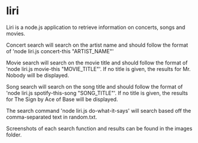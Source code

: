 # liri

Liri is a node.js application to retrieve information on concerts, songs and movies.

Concert search will search on the artist name and should follow the format of 'node liri.js concert-this "ARTIST_NAME"' 

Movie search will search on the movie title and should follow the format of 'node liri.js movie-this "MOVIE_TITLE"'. If no title is given, the results for Mr. Nobody will be displayed.

Song search will search on the song title and should follow the format of 'node liri.js spotify-this-song "SONG_TITLE"'. If no title is given, the results for The Sign by Ace of Base will be displayed.

The search command 'node liri.js do-what-it-says' will search based off the comma-separated text in random.txt. 

Screenshots of each search function and results can be found in the images folder.



